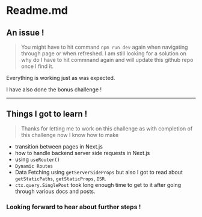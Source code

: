 # Readme.md
## An issue !
> You might have to hit command `npm run dev` again when navigating through page or when refreshed. I am still looking for a solution on why do I have to hit commnand again and will update this github repo once I find it.

Everything is working just as was expected.

I have also done the bonus challenge !
____

## Things I got to learn !

> Thanks for letting me to work on this challenge as with completion of this challenge now I know how to make 
- transition between pages in Next.js
- how to handle backend server side requests in Next.js
- using `useRouter()`
- `Dynamic Routes`
- Data Fetching using `getServerSideProps` but also I got to read about `getStaticPaths`, 
 `getStaticProps`, `ISR`.
- `ctx.query.SinglePost` took long enough time to get to it after going through various docs and posts.


### Looking forward to hear about further steps !
